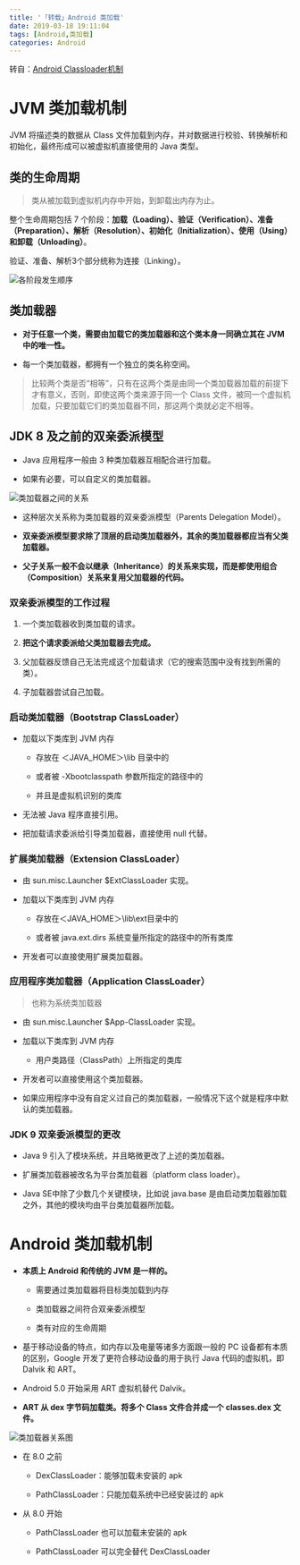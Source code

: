 ```yaml
---
title: '「转载」Android 类加载'
date: 2019-03-18 19:11:04
tags: [Android,类加载]
categories: Android
---
```


转自：[Android Classloader机制](https://juejin.im/post/5c31c3ebf265da614e2c3b68)

# JVM 类加载机制

JVM 将描述类的数据从 Class 文件加载到内存，并对数据进行校验、转换解析和初始化，最终形成可以被虚拟机直接使用的 Java 类型。

## 类的生命周期

> 类从被加载到虚拟机内存中开始，到卸载出内存为止。

整个生命周期包括 7 个阶段：**加载（Loading）、验证（Verification）、准备（Preparation）、解析（Resolution）、初始化（Initialization）、使用（Using）和卸载（Unloading）**。

验证、准备、解析3个部分统称为连接（Linking）。

![各阶段发生顺序](/images/posts/android/类加载/class_lifecycle.jpg "各阶段发生顺序")

## 类加载器

- **对于任意一个类，需要由加载它的类加载器和这个类本身一同确立其在 JVM 中的唯一性。**

- 每一个类加载器，都拥有一个独立的类名称空间。

> 比较两个类是否“相等”，只有在这两个类是由同一个类加载器加载的前提下才有意义，否则，即使这两个类来源于同一个 Class 文件，被同一个虚拟机加载，只要加载它们的类加载器不同，那这两个类就必定不相等。 

## JDK 8 及之前的双亲委派模型

- Java 应用程序一般由 3 种类加载器互相配合进行加载。

- 如果有必要，可以自定义的类加载器。

![类加载器之间的关系](/images/posts/android/类加载/jvm_classloader.jpg "类加载器之间的关系")

- 这种层次关系称为类加载器的双亲委派模型（Parents Delegation Model）。

- **双亲委派模型要求除了顶层的启动类加载器外，其余的类加载器都应当有父类加载器。**

- **父子关系一般不会以继承（Inheritance）的关系来实现，而是都使用组合（Composition）关系来复用父加载器的代码。**

### 双亲委派模型的工作过程

1. 一个类加载器收到类加载的请求。

2. **把这个请求委派给父类加载器去完成。**

3. 父加载器反馈自己无法完成这个加载请求（它的搜索范围中没有找到所需的类）。

4. 子加载器尝试自己加载。

### 启动类加载器（Bootstrap ClassLoader）

- 加载以下类库到 JVM 内存

	- 存放在 ＜JAVA_HOME＞\lib 目录中的

	- 或者被 -Xbootclasspath 参数所指定的路径中的

	- 并且是虚拟机识别的类库

- 无法被 Java 程序直接引用。

- 把加载请求委派给引导类加载器，直接使用 null 代替。

### 扩展类加载器（Extension ClassLoader）

- 由 sun.misc.Launcher $ExtClassLoader 实现。

- 加载以下类库到 JVM 内存

	- 存放在＜JAVA_HOME＞\lib\ext目录中的

	- 或者被 java.ext.dirs 系统变量所指定的路径中的所有类库

- 开发者可以直接使用扩展类加载器。

### 应用程序类加载器（Application ClassLoader）

> 也称为系统类加载器

- 由 sun.misc.Launcher $App-ClassLoader 实现。

- 加载以下类库到 JVM 内存

	- 用户类路径（ClassPath）上所指定的类库

- 开发者可以直接使用这个类加载器。

- 如果应用程序中没有自定义过自己的类加载器，一般情况下这个就是程序中默认的类加载器。

### JDK 9 双亲委派模型的更改

- Java 9 引入了模块系统，并且略微更改了上述的类加载器。

- 扩展类加载器被改名为平台类加载器（platform class loader）。

- Java SE中除了少数几个关键模块，比如说 java.base 是由启动类加载器加载之外，其他的模块均由平台类加载器所加载。

# Android 类加载机制

- **本质上 Android 和传统的 JVM 是一样的。**

	- 需要通过类加载器将目标类加载到内存

	- 类加载器之间符合双亲委派模型

	- 类有对应的生命周期

- 基于移动设备的特点，如内存以及电量等诸多方面跟一般的 PC 设备都有本质的区别，Google 开发了更符合移动设备的用于执行 Java 代码的虚拟机，即 Dalvik 和 ART。

- Android 5.0 开始采用 ART 虚拟机替代 Dalvik。

- **ART 从 dex 字节码加载类。将多个 Class 文件合并成一个 classes.dex 文件。**

![类加载器关系图](/images/posts/android/类加载/android_classloader.jpg "类加载器关系图")

- 在 8.0 之前

	- DexClassLoader：能够加载未安装的 apk
	
	- PathClassLoader：只能加载系统中已经安装过的 apk

- 从 8.0 开始

	- PathClassLoader 也可以加载未安装的 apk

	- PathClassLoader 可以完全替代 DexClassLoader